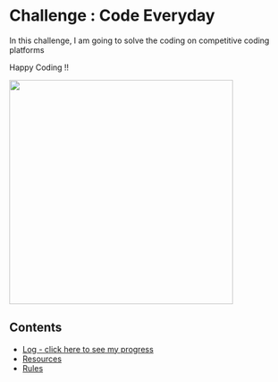 # Challenge : Code Everyday 
In this challenge, I am going to solve the coding on competitive coding platforms

Happy Coding !!

<img src="https://devblogs.microsoft.com/visualstudio/wp-content/uploads/sites/4/2019/02/bulk.gen_.getter.setter.gif" height =400>

</br>

## Contents

* [Log - click here to see my progress](log.md)
* [Resources](resources.md)
* [Rules](https://github.com/shravi24/100-days-of-JAVA/blob/master/rules.md)
